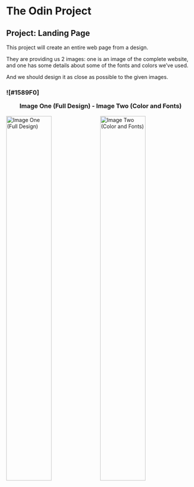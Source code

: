 # The Odin Project

## Project: Landing Page

This project will create an entire web page from a design.

They are providing us 2 images: one is an image of the complete website, and one has some details about some of the fonts and colors we’ve used.

And we should design it as close as possible to the given images.

### ![#1589F0] <p align="center">Image One (Full Design) - Image Two (Color and Fonts)</p>
<img src="https://cdn.statically.io/gh/TheOdinProject/curriculum/main/foundations/html_css/project/odin-project.png" width="49%" height="50%" alt="Image One (Full Design)"> <img src="https://cdn.statically.io/gh/TheOdinProject/curriculum/main/foundations/html_css/project/colors_and_stuff.png" width="49%" height="50%" alt="Image Two (Color and Fonts)">
